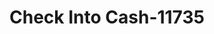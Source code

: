 ---
f_zip-code: 30721
f_state-code: GA
title: Check Into Cash-11735
f_phone: 706-217-6112
f_city-only: Dalton
f_address: 1231 Cleveland Highway Dalton
f_location-unique-id: '11735'
slug: check-into-cash-11735
updated-on: '2024-05-30T13:46:58.046Z'
created-on: '2024-05-30T13:36:59.803Z'
published-on: '2024-05-30T13:54:32.469Z'
f_city-state: cms/city/dalton-ga.md
f_company: cms/company/check-into-cash.md
f_state: cms/state/georgia.md
layout: '[payday-loan].html'
tags: payday-loan
---
